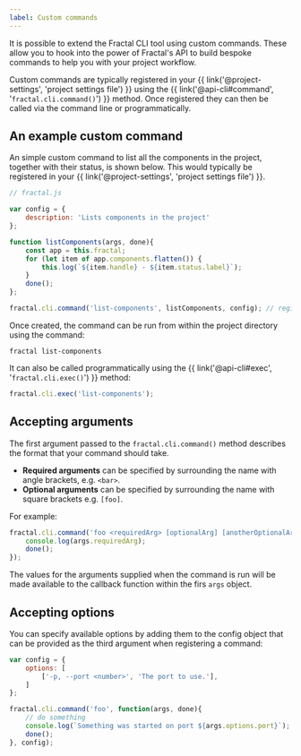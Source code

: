 ```yaml
---
label: Custom commands
---
```


It is possible to extend the Fractal CLI tool using custom commands. These allow you to hook into the power of Fractal's API to build bespoke commands to help you with your project workflow.

Custom commands are typically registered in your {{ link('@project-settings', 'project settings file') }} using the {{ link('@api-cli#command', '`fractal.cli.command()`') }} method. Once registered they can then be called via the command line or programmatically.

## An example custom command

An simple custom command to list all the components in the project, together with their status, is shown below. This would typically be registered in your {{ link('@project-settings', 'project settings file') }}.

```js
// fractal.js

var config = {
    description: 'Lists components in the project'
};

function listComponents(args, done){
    const app = this.fractal;
    for (let item of app.components.flatten()) {
        this.log(`${item.handle} - ${item.status.label}`);
    }
    done();
};

fractal.cli.command('list-components', listComponents, config); // register the command
```

Once created, the command can be run from within the project directory using the command:

```plain
fractal list-components
```

It can also be called programmatically using the {{ link('@api-cli#exec', '`fractal.cli.exec()`') }} method:

```js
fractal.cli.exec('list-components');
```

## Accepting arguments

The first argument passed to the `fractal.cli.command()` method describes the format that your command should take.

* **Required arguments** can be specified by surrounding the name with angle brackets, e.g. `<bar>`.
* **Optional arguments** can be specified by surrounding the name with square brackets e.g. `[foo]`.

For example:

```js
fractal.cli.command('foo <requiredArg> [optionalArg] [anotherOptionalArg]', function(args, done){
    console.log(args.requiredArg);
    done();
});
```

The values for the arguments supplied when the command is run will be made available to the callback function within the firs `args` object.

## Accepting options

You can specify available options by adding them to the config object that can be provided as the third argument when registering a command:

```js
var config = {
    options: [
        ['-p, --port <number>', 'The port to use.'],
    ]
};

fractal.cli.command('foo', function(args, done){
    // do something
    console.log(`Something was started on port ${args.options.port}`);
    done();
}, config);
```

